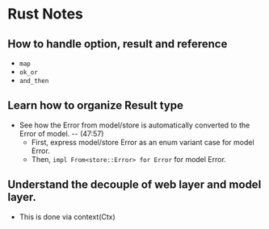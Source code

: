 # Rust Notes 

## How to handle option, result and reference

- `map`
- `ok_or`
- `and_then`

## Learn how to organize Result type

- See how the Error from model/store is automatically converted to the Error of model. -- (47:57)
  - First, express model/store Error as an enum variant case for model Error.
  - Then, `impl From<store::Error> for Error` for model Error.

## Understand the decouple of web layer and model layer.

- This is done via context(Ctx)